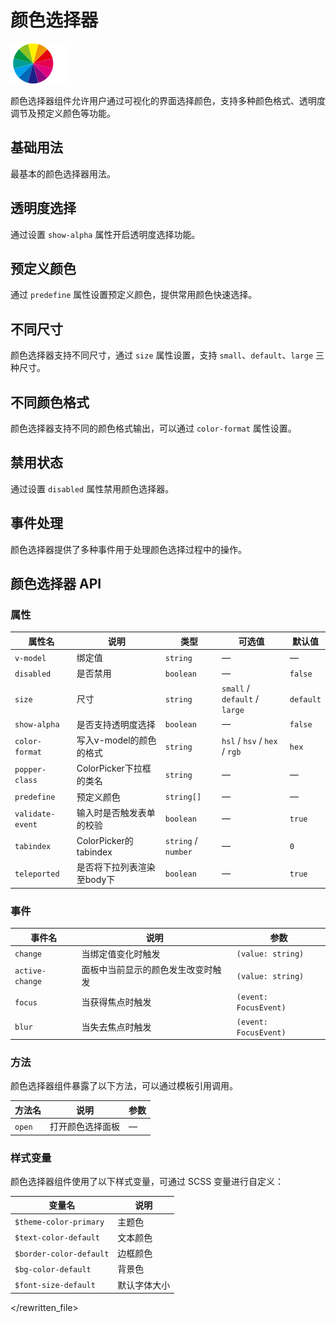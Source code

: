 # 颜色选择器

![颜色选择器](/components/color-picker.png)

颜色选择器组件允许用户通过可视化的界面选择颜色，支持多种颜色格式、透明度调节及预定义颜色等功能。

## 基础用法

最基本的颜色选择器用法。

<demo component-name="color-picker" examples="basic"></demo>

## 透明度选择

通过设置 `show-alpha` 属性开启透明度选择功能。

<demo component-name="color-picker" examples="alpha"></demo>

## 预定义颜色

通过 `predefine` 属性设置预定义颜色，提供常用颜色快速选择。

<demo component-name="color-picker" examples="predefine"></demo>

## 不同尺寸

颜色选择器支持不同尺寸，通过 `size` 属性设置，支持 `small`、`default`、`large` 三种尺寸。

<demo component-name="color-picker" examples="sizes"></demo>

## 不同颜色格式

颜色选择器支持不同的颜色格式输出，可以通过 `color-format` 属性设置。

<demo component-name="color-picker" examples="formats"></demo>

## 禁用状态

通过设置 `disabled` 属性禁用颜色选择器。

<demo component-name="color-picker" examples="disabled"></demo>

## 事件处理

颜色选择器提供了多种事件用于处理颜色选择过程中的操作。

<demo component-name="color-picker" examples="events"></demo>

## 颜色选择器 API

### 属性

| 属性名           | 说明                       | 类型                | 可选值                        | 默认值    |
| ---------------- | -------------------------- | ------------------- | ----------------------------- | --------- |
| `v-model`        | 绑定值                     | `string`            | —                             | —         |
| `disabled`       | 是否禁用                   | `boolean`           | —                             | `false`   |
| `size`           | 尺寸                       | `string`            | `small` / `default` / `large` | `default` |
| `show-alpha`     | 是否支持透明度选择         | `boolean`           | —                             | `false`   |
| `color-format`   | 写入v-model的颜色的格式    | `string`            | `hsl` / `hsv` / `hex` / `rgb` | `hex`     |
| `popper-class`   | ColorPicker下拉框的类名    | `string`            | —                             | —         |
| `predefine`      | 预定义颜色                 | `string[]`          | —                             | —         |
| `validate-event` | 输入时是否触发表单的校验   | `boolean`           | —                             | `true`    |
| `tabindex`       | ColorPicker的tabindex      | `string` / `number` | —                             | `0`       |
| `teleported`     | 是否将下拉列表渲染至body下 | `boolean`           | —                             | `true`    |

### 事件

| 事件名          | 说明                               | 参数                  |
| --------------- | ---------------------------------- | --------------------- |
| `change`        | 当绑定值变化时触发                 | `(value: string)`     |
| `active-change` | 面板中当前显示的颜色发生改变时触发 | `(value: string)`     |
| `focus`         | 当获得焦点时触发                   | `(event: FocusEvent)` |
| `blur`          | 当失去焦点时触发                   | `(event: FocusEvent)` |

### 方法

颜色选择器组件暴露了以下方法，可以通过模板引用调用。

| 方法名 | 说明             | 参数 |
| ------ | ---------------- | ---- |
| `open` | 打开颜色选择面板 | —    |

### 样式变量

颜色选择器组件使用了以下样式变量，可通过 SCSS 变量进行自定义：

| 变量名                  | 说明         |
| ----------------------- | ------------ |
| `$theme-color-primary`  | 主题色       |
| `$text-color-default`   | 文本颜色     |
| `$border-color-default` | 边框颜色     |
| `$bg-color-default`     | 背景色       |
| `$font-size-default`    | 默认字体大小 |

</rewritten_file>
